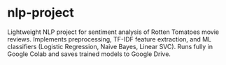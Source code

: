 # nlp-project
Lightweight NLP project for sentiment analysis of Rotten Tomatoes movie reviews. Implements preprocessing, TF-IDF feature extraction, and ML classifiers (Logistic Regression, Naive Bayes, Linear SVC). Runs fully in Google Colab and saves trained models to Google Drive.
